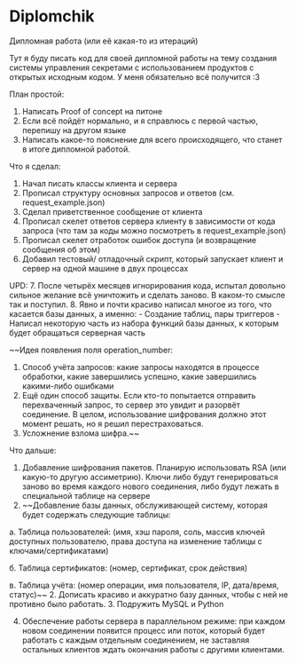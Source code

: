 # Diplomchik
Дипломная работа (или её какая-то из итераций)

Тут я буду писать код для своей дипломной работы на тему создания системы управления секретами с использованием продуктов с открытых исходным кодом.
У меня обязательно всё получится :3

План простой:
1. Написать Proof of concept на питоне
2. Если всё пойдёт нормально, и я справлюсь с первой частью, перепишу на другом языке
3. Написать какое-то пояснение для всего происходящего, что станет в итоге дипломной работой.

Что я сделал:
1. Начал писать классы клиента и сервера
2. Прописал структуру основных запросов и ответов (см. request_example.json)
3. Сделал приветственное сообщение от клиента
4. Прописал скелет ответов сервера клиенту в зависимости от кода запроса (что там за коды можно посмотреть в request_example.json)
5. Прописал скелет отработок ошибок доступа (и возвращение сообщения об этом)
6. Добавил тестовый/ отладочный скрипт, который запускает клиент и сервер на одной машине в двух процессах

UPD:
    7. После четырёх месяцев игнорирования кода, испытал довольно сильное желание всё уничтожить и сделать заново. В каком-то смысле так и поступил.
    8. Явно и почти красиво написал многое из того, что касается базы данных, а именно:
        - Создание таблиц, пары триггеров
        - Написал некоторую часть из набора функций базы данных, к которым будет обращаться серверная часть

~~Идея появления поля operation_number:
1. Способ учёта запросов: какие запросы находятся в процессе обработки, какие завершились успешно, какие завершились какими-либо ошибками
2. Ещё один способ защиты. Если кто-то попытается отправить перехваченный запрос, то сервер это увидит и разорвёт соединение. В целом, использование шифрования должно этот момент решать, но я решил перестраховаться.
3. Усложнение взлома шифра.~~

Что дальше:
1. Добавление шифрования пакетов. Планирую использовать RSA (или какую-то другую ассиметрию). Ключи либо будут генерироваться заново во время каждого нового соединения, либо будут лежать в специальной таблице на сервере
2. ~~Добавление базы данных, обслуживающей систему, которая будет содержать следующие таблицы:

а. Таблица пользователей: (имя, хэш пароля, соль, массив ключей доступных пользователю, права доступа на изменение таблицы с ключами/сертификатами)

б. Таблица сертификатов: (номер, сертификат, срок действия)

в. Таблица учёта: (номер операции, имя пользователя, IP, дата/время, статус)~~
2. Дописать красиво и аккуратно базу данных, чтобы с ней не противно было работать.
3. Подружить MySQL и Python

4. Обеспечение работы сервера в параллельном режиме: при каждом новом соединении появится процесс или поток, который будет работать с каждым отдельным соединением, не заставляя остальных клиентов ждать окончания работы с другими клиентами.

